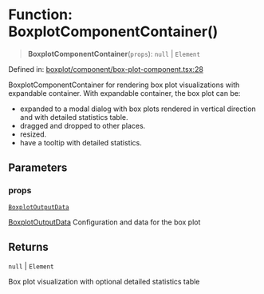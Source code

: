 # Function: BoxplotComponentContainer()

> **BoxplotComponentContainer**(`props`): `null` \| `Element`

Defined in: [boxplot/component/box-plot-component.tsx:28](https://github.com/GeoDaCenter/openassistant/blob/a1bcfdf89aac2d64b3bda9cf92b96ead076def28/packages/echarts/src/boxplot/component/box-plot-component.tsx#L28)

BoxplotComponentContainer for rendering box plot visualizations with expandable container.
With expandable container, the box plot can be:
- expanded to a modal dialog with box plots rendered in vertical direction and with detailed statistics table.
- dragged and dropped to other places.
- resized.
- have a tooltip with detailed statistics.

## Parameters

### props

[`BoxplotOutputData`](../type-aliases/BoxplotOutputData.md)

[BoxplotOutputData](../type-aliases/BoxplotOutputData.md) Configuration and data for the box plot

## Returns

`null` \| `Element`

Box plot visualization with optional detailed statistics table
